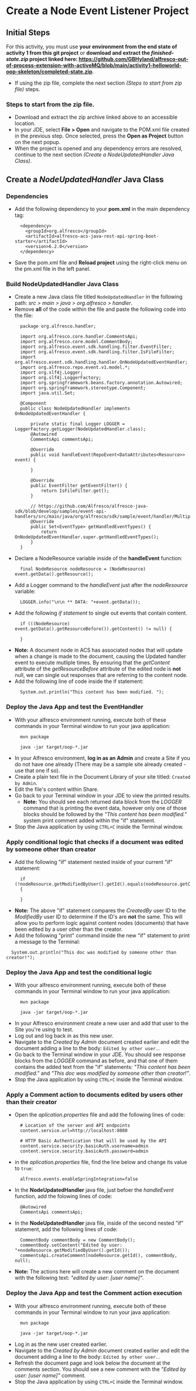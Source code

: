 # Create a Node Event Listener Project

## Initial Steps
For this activity, you must use **your environment from the end state of activity 1 from this git project** or **download and extract the _finished-state.zip_ project linked here: https://github.com/GBHyland/alfresco-out-of-process-extension-with-activeMQ/blob/main/activity1-helloworld-oop-skeleton/completed-state.zip**.
* If using the zip file, complete the next section _(Steps to start from zip file)_ steps.

### Steps to start from the zip file.
* Download and extract the zip archive linked above to an accessible location.
* In your JDE, select **File > Open** and navigate to the POM.xml file created in the previous step. Once selected, press the **Open as Project** button on the next popup.
* When the project is opened and any dependency errors are resolved, continue to the next section _(Create a _NodeUpdatedHandler_ Java Class)_.

## Create a _NodeUpdatedHandler_ Java Class

### Dependencies
* Add the following dependency to your **pom.xml** in the main dependency tag:
  ```
    <dependency>
      <groupId>org.alfresco</groupId>
      <artifactId>alfresco-acs-java-rest-api-spring-boot-starter</artifactId>
      <version>6.2.0</version>
    </dependency>
  ```
* Save the pom.xml file and **Reload project** using the right-click menu on the pm.xml file in the left panel.

### Build NodeUpdatedHandler Java Class
* Create a new Java class file titled ```NodeUpdatedHandler``` in the following path: _src > main > java > org.alfresco > handler_.
* Remove **all** of the code within the file and paste the following code into the file:
  ```
    package org.alfresco.handler;

    import org.alfresco.core.handler.CommentsApi;
    import org.alfresco.core.model.CommentBody;
    import org.alfresco.event.sdk.handling.filter.EventFilter;
    import org.alfresco.event.sdk.handling.filter.IsFileFilter;
    import org.alfresco.event.sdk.handling.handler.OnNodeUpdatedEventHandler;
    import org.alfresco.repo.event.v1.model.*;
    import org.slf4j.Logger;
    import org.slf4j.LoggerFactory;
    import org.springframework.beans.factory.annotation.Autowired;
    import org.springframework.stereotype.Component;
    import java.util.Set;
    
    @Component
    public class NodeUpdatedHandler implements OnNodeUpdatedEventHandler {
    
        private static final Logger LOGGER = LoggerFactory.getLogger(NodeUpdatedHandler.class);
        @Autowired
        CommentsApi commentsApi;
    
        @Override
        public void handleEvent(RepoEvent<DataAttributes<Resource>> event) {
            
        }
    
        @Override
        public EventFilter getEventFilter() {
            return IsFileFilter.get();
        }
    
        // https://github.com/Alfresco/alfresco-java-sdk/blob/develop/samples/event-api-handlers/src/main/java/org/alfresco/sdk/sample/event/handler/MultipleEventTypeHandler.java
        @Override
        public Set<EventType> getHandledEventTypes() {
            return OnNodeUpdatedEventHandler.super.getHandledEventTypes();
        }
    }

  ```
* Declare a NodeResource variable inside of the **handleEvent** function:
  ```
    final NodeResource nodeResource = (NodeResource) event.getData().getResource();
  ```
* Add a Logger command to the _handleEvent_ just after the _nodeResource_ variable:
  ```
    LOGGER.info("\n\n ** DATA: "+event.getData());
  ```
* Add the following _if statement_ to single out events that contain content.
  ```
    if (((NodeResource) event.getData().getResourceBefore()).getContent() != null) {

    }
  ```
* **Note:** A document node in ACS has associated nodes that will update when a change is made to the document, causing the Updated handler event to execute mutliple times. By ensuring that the _getContent_ attribute of the _getResourceBefore_ attribute of the edited node is **not** null, we can single out responses that are referring to the content node.
* Add the following line of code inside the if statement:
  ```
    System.out.println("This content has been modified. ");
  ```

### Deploy the Java App and test the EventHandler 
* With your alfresco environment running, execute both of these commands in your Terminal window to run your java application:
  ```
    mvn package
  ```
  ```
    java -jar target/oop-*.jar
  ```
* In your Alfresco environment, **log in as an Admin** and create a Site if you do not have one already (There may be a sample site already created - use that one if so). 
* Create a plain text file in the Document Library of your site titled: ```Created by Admin```.
* Edit the file's content within Share.
* Go back to your Terminal window in your JDE to view the printed results.
    * **Note:** You should see each returned data block from the _LOGGER_ command that is printing the event data, however only one of those blocks should be followed by the _"This content has been modified."_ system print comment added within the "if" statement.
* Stop the Java application by using ```CTRL+C``` inside the Terminal window.

### Apply conditional logic that checks if a document was edited by someone other than creator
* Add the following "if" statement nested inside of your current "if" statement:
  ```
    if (!nodeResource.getModifiedByUser().getId().equals(nodeResource.getCreatedByUser().getId()))
    {

    }
  ```
* **Note:** The above "if" statement compares the _CreatedBy_ user ID to the _ModifiedBy_ user ID to determine if the ID's are **not** the same. This will allow you to perform logic against content nodes (documents) that have been edited by a user other than the creator.
*  Add the following "print" command inside the new "if" statement to print a message to the Terminal:
  ```
    System.out.println("This doc was modified by someone other than creator!");
  ```

### Deploy the Java App and test the conditional logic 
* With your alfresco environment running, execute both of these commands in your Terminal window to run your java application:
  ```
    mvn package
  ```
  ```
    java -jar target/oop-*.jar
  ```
* In your Alfresco environment create a new user and add that user to the Site you're using to test.
* Log out and log back in as this new user.
* Navigate to the _Created by Admin_ document created earlier and edit the document adding a line to the body: ```Edited by other user.```.
* Go back to the Terminal window in your JDE. You should see response blocks from the _LOGGER_ command as before, and that one of them contains the added text from the "if" statements: _"This content has been modified."_ and _"This doc was modified by someone other than creator!"_.
* Stop the Java application by using ```CTRL+C``` inside the Terminal window.


### Apply a Comment action to documents edited by users other than their creator
* Open the _aplication.properties_ file and add the following lines of code:
  ```
    # Location of the server and API endpoints
    content.service.url=http://localhost:8080
    
    # HTTP Basic Authentication that will be used by the API
    content.service.security.basicAuth.username=admin
    content.service.security.basicAuth.password=admin
  ```
* in the _aplication.properties_ file, find the line below and change its value to ```true```:
  ```
    alfresco.events.enableSpringIntegration=false
  ```
* In the **NodeUpdatedHandler** java file, just befoer the _handleEvent_ function, add the folowing lines of code:
  ```
    @Autowired
    CommentsApi commentsApi;
  ```
* In the **NodeUpdatedHandler** java file, inside of the second nested "if" statement, add the following lines of code:
  ```
    CommentBody commentBody = new CommentBody();
    commentBody.setContent("Edited by user: "+nodeResource.getModifiedByUser().getId());
    commentsApi.createComment(nodeResource.getId(), commentBody, null);
  ```
* **Note:** The actions here will create a new comment on the document with the following text: _"edited by user: [user name]"_.

### Deploy the Java App and test the Comment action execution 
* With your alfresco environment running, execute both of these commands in your Terminal window to run your java application:
  ```
    mvn package
  ```
  ```
    java -jar target/oop-*.jar
  ```
* Log in as the new user created earlier.
* Navigate to the _Created by Admin_ document created earlier and edit the document adding a line to the body: ```Edited by other user.```.
* Refresh the document page and look below the document at the comments section. You should see a new comment with the _"Edited by user: [user name]"_ comment.
* Stop the Java application by using ```CTRL+C``` inside the Terminal window.
